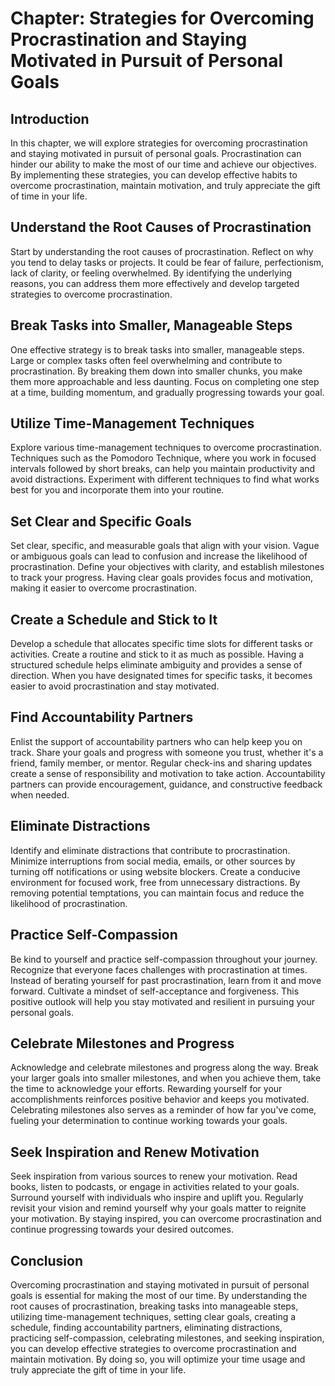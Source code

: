 Chapter: Strategies for Overcoming Procrastination and Staying Motivated in Pursuit of Personal Goals
=====================================================================================================

Introduction
------------

In this chapter, we will explore strategies for overcoming procrastination and staying motivated in pursuit of personal goals. Procrastination can hinder our ability to make the most of our time and achieve our objectives. By implementing these strategies, you can develop effective habits to overcome procrastination, maintain motivation, and truly appreciate the gift of time in your life.

Understand the Root Causes of Procrastination
---------------------------------------------

Start by understanding the root causes of procrastination. Reflect on why you tend to delay tasks or projects. It could be fear of failure, perfectionism, lack of clarity, or feeling overwhelmed. By identifying the underlying reasons, you can address them more effectively and develop targeted strategies to overcome procrastination.

Break Tasks into Smaller, Manageable Steps
------------------------------------------

One effective strategy is to break tasks into smaller, manageable steps. Large or complex tasks often feel overwhelming and contribute to procrastination. By breaking them down into smaller chunks, you make them more approachable and less daunting. Focus on completing one step at a time, building momentum, and gradually progressing towards your goal.

Utilize Time-Management Techniques
----------------------------------

Explore various time-management techniques to overcome procrastination. Techniques such as the Pomodoro Technique, where you work in focused intervals followed by short breaks, can help you maintain productivity and avoid distractions. Experiment with different techniques to find what works best for you and incorporate them into your routine.

Set Clear and Specific Goals
----------------------------

Set clear, specific, and measurable goals that align with your vision. Vague or ambiguous goals can lead to confusion and increase the likelihood of procrastination. Define your objectives with clarity, and establish milestones to track your progress. Having clear goals provides focus and motivation, making it easier to overcome procrastination.

Create a Schedule and Stick to It
---------------------------------

Develop a schedule that allocates specific time slots for different tasks or activities. Create a routine and stick to it as much as possible. Having a structured schedule helps eliminate ambiguity and provides a sense of direction. When you have designated times for specific tasks, it becomes easier to avoid procrastination and stay motivated.

Find Accountability Partners
----------------------------

Enlist the support of accountability partners who can help keep you on track. Share your goals and progress with someone you trust, whether it's a friend, family member, or mentor. Regular check-ins and sharing updates create a sense of responsibility and motivation to take action. Accountability partners can provide encouragement, guidance, and constructive feedback when needed.

Eliminate Distractions
----------------------

Identify and eliminate distractions that contribute to procrastination. Minimize interruptions from social media, emails, or other sources by turning off notifications or using website blockers. Create a conducive environment for focused work, free from unnecessary distractions. By removing potential temptations, you can maintain focus and reduce the likelihood of procrastination.

Practice Self-Compassion
------------------------

Be kind to yourself and practice self-compassion throughout your journey. Recognize that everyone faces challenges with procrastination at times. Instead of berating yourself for past procrastination, learn from it and move forward. Cultivate a mindset of self-acceptance and forgiveness. This positive outlook will help you stay motivated and resilient in pursuing your personal goals.

Celebrate Milestones and Progress
---------------------------------

Acknowledge and celebrate milestones and progress along the way. Break your larger goals into smaller milestones, and when you achieve them, take the time to acknowledge your efforts. Rewarding yourself for your accomplishments reinforces positive behavior and keeps you motivated. Celebrating milestones also serves as a reminder of how far you've come, fueling your determination to continue working towards your goals.

Seek Inspiration and Renew Motivation
-------------------------------------

Seek inspiration from various sources to renew your motivation. Read books, listen to podcasts, or engage in activities related to your goals. Surround yourself with individuals who inspire and uplift you. Regularly revisit your vision and remind yourself why your goals matter to reignite your motivation. By staying inspired, you can overcome procrastination and continue progressing towards your desired outcomes.

Conclusion
----------

Overcoming procrastination and staying motivated in pursuit of personal goals is essential for making the most of our time. By understanding the root causes of procrastination, breaking tasks into manageable steps, utilizing time-management techniques, setting clear goals, creating a schedule, finding accountability partners, eliminating distractions, practicing self-compassion, celebrating milestones, and seeking inspiration, you can develop effective strategies to overcome procrastination and maintain motivation. By doing so, you will optimize your time usage and truly appreciate the gift of time in your life.

